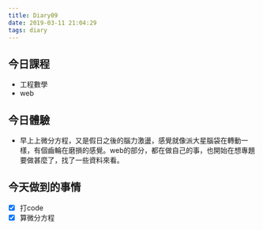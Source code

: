 ```yaml
---
title: Diary09
date: 2019-03-11 21:04:29
tags: diary
---
```


## 今日課程

* 工程數學
* web

## 今日體驗

* 早上上微分方程，又是假日之後的腦力激盪，感覺就像派大星腦袋在轉動一樣，有個齒輪在磨損的感覺。web的部分，都在做自己的事，也開始在想專題要做甚麼了，找了一些資料來看。


## 今天做到的事情

* [x] 打code
* [x] 算微分方程
